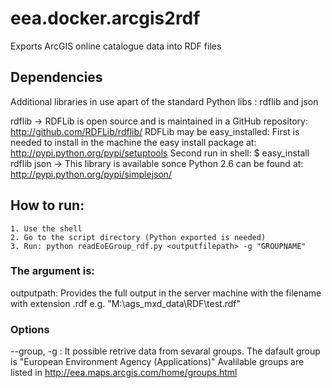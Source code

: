 # eea.docker.arcgis2rdf

Exports ArcGIS online catalogue data into RDF files

## Dependencies

Additional libraries in use apart of the standard Python libs : rdflib and json

 rdflib ->
    RDFLib is open source and is maintained in a GitHub repository:
    http://github.com/RDFLib/rdflib/
    RDFLib may be easy_installed:
       First is needed to install in the machine
       the easy install package at: http://pypi.python.org/pypi/setuptools
       Second run in shell:  $ easy_install rdflib
 json ->
     This library is available sonce Python 2.6 can be found at: http://pypi.python.org/pypi/simplejson/

## How to run:
    1. Use the shell
    2. Go to the script directory (Python exported is needed)
    3. Run: python readEoEGroup_rdf.py <outputfilepath> -g "GROUPNAME"

### The argument is:
   outputpath: Provides the full output in the server machine with the filename with extension .rdf
   e.g. "M:\ags_mxd_data\RDF\test.rdf"

### Options
   --group, -g : It possible retrive data from sevaral groups.
        The dafault group is "European Environment Agency (Applications)"
        Avalilable groups are listed in http://eea.maps.arcgis.com/home/groups.html


